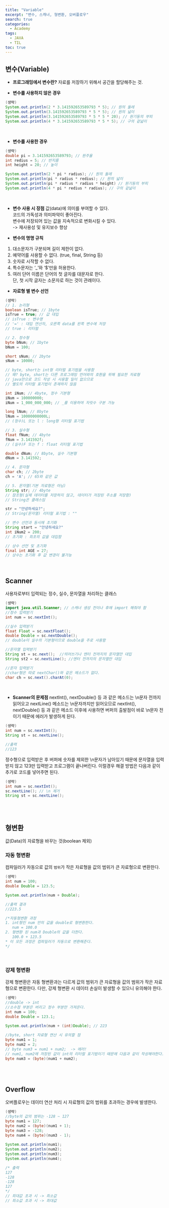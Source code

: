 ```yaml
---
title: "Variable"
excerpt: "변수, 스캐너, 형변환, 오버플로우"
search: true
categories: 
  - Academy
tags: 
  - JAVA
  - TIL
toc: true
---
```

## 변수(Variable)
- **프로그래밍에서 변수란?**
자료를 저장하기 위해서 공간을 할당해주는 것.

- **변수를 사용하지 않은 경우**

```java
(생략)
System.out.println(2 * 3.141592653589793 * 5); // 원의 둘레
System.out.println(3.141592653589793 * 5 * 5); // 원의 넓이
System.out.println(3.141592653589793 * 5 * 5 * 20); // 원기둥의 부피
System.out.println(4 * 3.141592653589793 * 5 * 5); // 구의 겉넓이
```
<br/>

- **변수를 사용한 경우**

```java
(생략)
double pi = 3.141592653589793; // 원주율
int redius = 5; // 반지름
int height = 20; // 높이

System.out.println(2 * pi * radius); // 원의 둘레
System.out.println(pi * radius * redius); // 원의 넓이
System.out.println(pi * radius * radius * height) // 원기둥의 부피
System.out.println(4 * pi * redius * radius); // 구의 겉넓이
```
<br/>

- **변수 사용 시 장점**
값(data)에 의미를 부여할 수 있다.<br/>
코드의 가독성과 의미파악이 좋아진다.<br/>
변수에 저장되어 있는 값을 지속적으로 변화시킬 수 있다.<br/>
 -> 재사용성 및 유지보수 향상

- **변수의 명명 규칙**
1. 대소문자가 구분되며 길이 제한이 없다.<br/>
2. 예약어를 사용할 수 없다.
   (true, final, String 등)<br/>
3. 숫자로 시작할 수 없다.<br/>
4. 특수문자는 ‘_’와 ‘$’만을 허용한다.<br/>
5. 여러 단어 이름은 단어의 첫 글자를 대문자로 한다.<br/>
   단, 첫 시작 글자는 소문자로 하는 것이 관례이다.<br/>

- **자료형 별 변수 선언**

```java
(생략)
// 1. 논리형
boolean isTrue; // 1byte
isTrue = true; // 값 대입
// isTrue : 변수명
// '=' : 대입 연산자, 오른쪽 data를 왼쪽 변수에 저장
// true : 리터럴

// 2. 정수형
byte bNum; // 1byte
bNum = 100;

short sNum; // 2byte
sNum = 10000;

// byte, short는 int형 리터럴 표기법을 사용함
// 왜? byte, short는 다른 프로그래밍 언어와의 호환을 위해 필요한 자료형
// java만으로 코드 작성 시 사용할 일이 없으므로 
// 별도의 리터럴 표기법이 존재하지 않음

int iNum; // 4byte, 정수 기본형
iNum = 100000000;
iNum = 1_000_000_000; // _를 이용하여 자릿수 구분 가능

long lNum; // 8byte
lNum = 10000000000L;
// (정수)L 또는 l : long형 리터럴 표기법

// 3. 실수형
float fNum; // 4byte
fNum = 3.141592f;
// (실수)F 또는 f : float 리터럴 표기법

double dNum; // 8byte, 실수 기본형
dNum = 3.141592;

// 4. 문자형
char ch; // 2byte
ch = 'A'; // 65와 같은 값

// 5. 문자열(기본 자료형은 아님)
String str; // 4byte
// 참조형(실제 데이터를 저장하지 않고, 데이터가 저장된 주소를 저장함)
// String은 클래스임

str = "안녕하세요?";
// String(문자열) 리터럴 표기법 : ""

// 변수 선언과 동시에 초기화
String start = "안녕하세요?"
int iNum2 = 200;
// 초기화 : 최초의 값을 대입함

// 상수 선언 및 초기화
final int AGE = 27;
// 상수는 초기화 후 값 변경이 불가능
```

<br/>

## Scanner
사용자로부터 입력되는 정수, 실수, 문자열을 처리하는 클래스<br/>

```java
(생략)
import java.util.Scanner; // 스캐너 생성 전이나 후에 import 해줘야 함
//정수 입력받기
int num = sc.nextInt();

//실수 입력받기
float Float = sc.nextFloat();
double Double = sc.nextDouble(); 
// double이 실수의 기본형이므로 double을 주로 사용함

//문자열 입력받기
String st = sc.next();  //띄어쓰기나 엔터 전까지의 문자열만 대입
String st2 = sc.nextLine(); //엔터 전까지의 문자열만 대입

//문자 입력받기
//char형은 따로 nextChar()와 같은 메소드가 없다.
char ch = sc.next().charAt(0);
```
<br/>

- **Scanner의 문제점**
nextInt(), nextDouble() 등 과 같은 메소드는 \n문자 전까지 읽어오고 nextLine() 메소드는 \n문자까지만 읽어오므로 nextInt(), nextDouble() 등 과 같은 메소드 이후에 사용하면 버퍼의 출발점이 바로 \n문자 전이기 때문에 에러가 발생하게 된다.

```java
(생략)
int num = sc.nextInt();
String st = sc.nextLine();

//출력
//123
```
정수형으로 입력받은 후 버퍼에 숫자를 제외한 \n문자가 남아있기 때문에 문자열을 입력받지 않고 123만 입력받고 프로그램이 끝나버린다. 이럴경우 해결 방법은 다음과 같이 추가로 코드를 넣어주면 된다.<br/>

```java
(생략)
int num = sc.nextInt();
sc.nextLine(); // \n 제거
String st = sc.nextLine();
```
<br/><br/>

## 형변환
값(Data)의 자료형을 바꾸는 것(boolean 제외)

### 자동 형변환
컴파일러가 자동으로 값의 `범위`가 작은 자료형을 값의 범위가 큰 자료형으로 변환한다.<br/>

```java
(생략)
int num = 100;
double Double = 123.5;

System.out.println(num + Double);

//출력 결과
//223.5

/*자동형변환 과정
1. int형인 num 안의 값을 double로 형변환한다.
   num = 100.0
2. 형변환 된 num과 Double의 값을 더한다.
   100.0 + 123.5
* 이 모든 과정은 컴파일러가 자동으로 변환해준다.
*/
```
<br/>

### 강제 형변환
강제 형변환은 자동 형변환과는 다르게 값의 범위가 큰 자료형을 값의 범위가 작은 자료형으로 변환한다. 다만, 강제 형변환 시 데이터 손실이 발생할 수 있으니 유의해야 한다.<br/>

```java
(생략)
//double -> int
//소수점 부분은 버리고 정수 부분만 가져온다.
int num = 100;
double Double = 123.1;
		
System.out.println(num + (int)Double); // 223

//byte, short 자료형 연산 시 유의할 점
byte num1 = 1;
byte num2 = 2;
// byte num3 = num1 + num2;  -> 에러!
// num1, num2에 저장된 값이 int의 리터럴 표기법이기 때문에 다음과 같이 작성해야한다.
byte num3 = (byte)(num1 + num2);
```
<br/><br/>

## Overflow
오버플로우는 데이터 연산 처리 시 자료형의 값의 범위를 초과하는 경우에 발생한다.<br/>

```java
(생략)
//byte의 값의 범위는 -128 ~ 127
byte num1 = 127;
byte num2 = (byte)(num1 + 1);
byte num3 = -128;
byte num4 = (byte)(num3 - 1);
		
System.out.println(num1);
System.out.println(num2);
System.out.println(num3);
System.out.println(num4);

/* 출력
127
-128
-128
127
*/
// 최대값 초과 시 -> 최소값
// 최소값 초과 시 -> 최대값
```
<br/>
